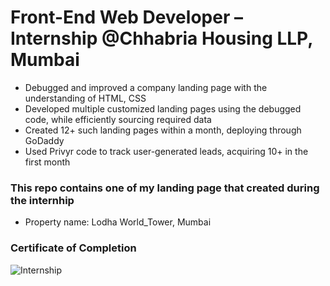 # Front-End Web Developer – Internship @Chhabria Housing LLP, Mumbai
- Debugged and improved a company landing page with the understanding of HTML, CSS
- Developed multiple customized landing pages using the debugged code, while efficiently sourcing required data
- Created 12+ such landing pages within a month, deploying through GoDaddy
- Used Privyr code to track user-generated leads, acquiring 10+ in the first month

### This repo contains one of my landing page that created during the internhip 
- Property name: Lodha World_Tower, Mumbai

### Certificate of Completion
![Internship](https://github.com/HarshKasliwal/Front-End-Web-Developer---Internship/assets/91011623/e0a3b78f-ea48-4d82-a485-70d9ad6334d5)

